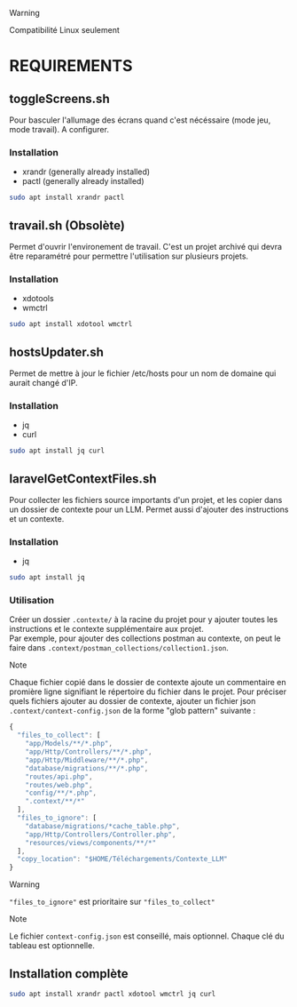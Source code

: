 > [!WARNING]
> Compatibilité Linux seulement
# REQUIREMENTS

## toggleScreens.sh
Pour basculer l'allumage des écrans quand c'est nécéssaire (mode jeu, mode travail).
A configurer.
### Installation
- xrandr (generally already installed)
- pactl (generally already installed)
```bash
sudo apt install xrandr pactl
```
## travail.sh (Obsolète)
Permet d'ouvrir l'environement de travail. C'est un projet archivé qui devra être reparamétré pour permettre l'utilisation sur plusieurs projets.
### Installation
- xdotools
- wmctrl
```bash
sudo apt install xdotool wmctrl
```
## hostsUpdater.sh
Permet de mettre à jour le fichier /etc/hosts pour un nom de domaine qui aurait changé d'IP.
### Installation
- jq
- curl
```bash
sudo apt install jq curl
```
## laravelGetContextFiles.sh
Pour collecter les fichiers source importants d'un projet, et les copier dans un dossier de contexte pour un LLM. Permet aussi d'ajouter des instructions et un contexte.
### Installation
- jq
```bash
sudo apt install jq
```
### Utilisation
Créer un dossier ```.contexte/``` à la racine du projet pour y ajouter toutes les instructions et le contexte supplémentaire aux projet.  
Par exemple, pour ajouter des collections postman au contexte, on peut le faire dans ```.context/postman_collections/collection1.json```.
> [!NOTE]
> Chaque fichier copié dans le dossier de contexte ajoute un commentaire en promière ligne signifiant le répertoire du fichier dans le projet.
Pour préciser quels fichiers ajouter au dossier de contexte, ajouter un fichier json ```.context/context-config.json``` de la forme "glob pattern" suivante :
```js
{
  "files_to_collect": [
    "app/Models/**/*.php",
    "app/Http/Controllers/**/*.php",
    "app/Http/Middleware/**/*.php",
    "database/migrations/**/*.php",
    "routes/api.php",
    "routes/web.php",
    "config/**/*.php",
    ".context/**/*"
  ],
  "files_to_ignore": [
    "database/migrations/*cache_table.php",
    "app/Http/Controllers/Controller.php",
    "resources/views/components/**/*"
  ],
  "copy_location": "$HOME/Téléchargements/Contexte_LLM"
}
```
> [!WARNING]
>  ```"files_to_ignore"``` est prioritaire sur ```"files_to_collect"```

> [!NOTE]
> Le fichier ```context-config.json``` est conseillé, mais optionnel. Chaque clé du tableau est optionnelle.


## Installation complète
```bash
sudo apt install xrandr pactl xdotool wmctrl jq curl
```

